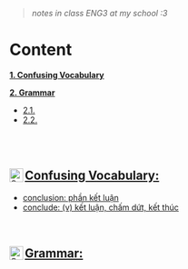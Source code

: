 > *notes in class ENG3 at my school :3*

# Content

**[1. Confusing Vocabulary](#heading--1)**

**[2. Grammar](#heading--2)**

  * [2.1. ](#heading--2-1)
  * [2.2. ](#heading--2-2)



<br><br>

<div id="heading--1"/>
  
<a href=#content>
  <img align="left" alt="Quynh's Facebook" width="24px" src="https://img.icons8.com/material-outlined/24/fa314a/content.png" />

## Confusing Vocabulary: 
- conclusion: phần kết luận 
- conclude: (v) kết luận, chấm dứt, kết thúc
  
  
<br>

<div id="heading--2"/>
  
<a href=#content>
  <img align="left" alt="Quynh's Facebook" width="24px" src="https://img.icons8.com/material-outlined/24/fa314a/content.png" />

## Grammar:
